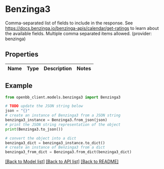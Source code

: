 # Benzinga3

Comma-separated list of fields to include in the response. See https://docs.benzinga.io/benzinga-apis/calendar/get-ratings to learn about the available fields. Multiple comma separated items allowed. (provider: benzinga)

## Properties

Name | Type | Description | Notes
------------ | ------------- | ------------- | -------------

## Example

```python
from openbb_client.models.benzinga3 import Benzinga3

# TODO update the JSON string below
json = "{}"
# create an instance of Benzinga3 from a JSON string
benzinga3_instance = Benzinga3.from_json(json)
# print the JSON string representation of the object
print(Benzinga3.to_json())

# convert the object into a dict
benzinga3_dict = benzinga3_instance.to_dict()
# create an instance of Benzinga3 from a dict
benzinga3_from_dict = Benzinga3.from_dict(benzinga3_dict)
```
[[Back to Model list]](../README.md#documentation-for-models) [[Back to API list]](../README.md#documentation-for-api-endpoints) [[Back to README]](../README.md)


